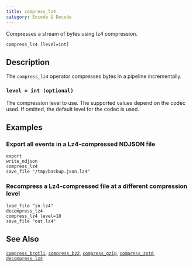 ```yaml
---
title: compress_lz4
category: Encode & Decode
---
```


Compresses a stream of bytes using lz4 compression.

```tql
compress_lz4 [level=int]
```

## Description

The `compress_lz4` operator compresses bytes in a pipeline incrementally.

### `level = int (optional)`

The compression level to use. The supported values depend on the codec used. If
omitted, the default level for the codec is used.

## Examples

### Export all events in a Lz4-compressed NDJSON file

```tql
export
write_ndjson
compress_lz4
save_file "/tmp/backup.json.lz4"
```

### Recompress a Lz4-compressed file at a different compression level

```tql
load_file "in.lz4"
decompress_lz4
compress_lz4 level=18
save_file "out.lz4"
```

## See Also

[`compress_brotli`](/reference/operators/compress_brotli),
[`compress_bz2`](/reference/operators/compress_bz2),
[`compress_gzip`](/reference/operators/compress_gzip),
[`compress_zstd`](/reference/operators/compress_zstd),
[`decompress_lz4`](/reference/operators/decompress_lz4)
